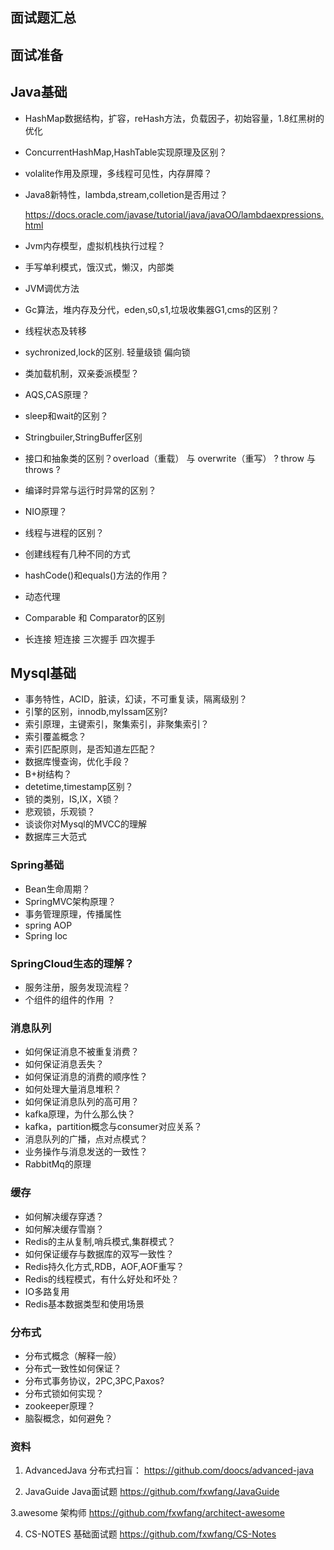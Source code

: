 ## 面试题汇总


## 面试准备
## Java基础
+ HashMap数据结构，扩容，reHash方法，负载因子，初始容量，1.8红黑树的优化

+ ConcurrentHashMap,HashTable实现原理及区别？

+ volalite作用及原理，多线程可见性，内存屏障？

+ Java8新特性，lambda,stream,colletion是否用过？

  https://docs.oracle.com/javase/tutorial/java/javaOO/lambdaexpressions.html

+ Jvm内存模型，虚拟机栈执行过程？

+ 手写单利模式，饿汉式，懒汉，内部类

+ JVM调优方法

+ Gc算法，堆内存及分代，eden,s0,s1,垃圾收集器G1,cms的区别？

+ 线程状态及转移

+ sychronized,lock的区别.  轻量级锁 偏向锁 

+ 类加载机制，双亲委派模型？

+ AQS,CAS原理？

+ sleep和wait的区别？

+ Stringbuiler,StringBuffer区别

+ 接口和抽象类的区别？overload（重载） 与 overwrite（重写） ? throw 与 throws ?  

+ 编译时异常与运行时异常的区别？

+ NIO原理？

+ 线程与进程的区别？

+ 创建线程有几种不同的方式

+ hashCode()和equals()方法的作用？

+ 动态代理

+ Comparable 和 Comparator的区别

+ 长连接 短连接  三次握手 四次握手




## Mysql基础

+ 事务特性，ACID，脏读，幻读，不可重复读，隔离级别？
+ 引擎的区别，innodb,myIssam区别?
+ 索引原理，主键索引，聚集索引，非聚集索引？
+ 索引覆盖概念？
+ 索引匹配原则，是否知道左匹配？
+ 数据库慢查询，优化手段？
+ B+树结构？
+ detetime,timestamp区别？
+ 锁的类别，IS,IX，X锁？
+ 悲观锁，乐观锁？
+ 谈谈你对Mysql的MVCC的理解 
+ 数据库三大范式

### Spring基础

+ Bean生命周期？
+ SpringMVC架构原理？
+ 事务管理原理，传播属性
+ spring AOP
+ Spring Ioc


### SpringCloud生态的理解？

+ 服务注册，服务发现流程？
+ 个组件的组件的作用 ？


### 消息队列

+ 如何保证消息不被重复消费？
+ 如何保证消息丢失？
+ 如何保证消息的消费的顺序性？
+ 如何处理大量消息堆积？
+ 如何保证消息队列的高可用？
+ kafka原理，为什么那么快？
+ kafka，partition概念与consumer对应关系？
+ 消息队列的广播，点对点模式？
+ 业务操作与消息发送的一致性？
+ RabbitMq的原理


### 缓存

+ 如何解决缓存穿透？
+ 如何解决缓存雪崩？
+ Redis的主从复制,哨兵模式,集群模式？
+ 如何保证缓存与数据库的双写一致性？
+ Redis持久化方式,RDB，AOF,AOF重写？
+ Redis的线程模式，有什么好处和坏处？
+ IO多路复用
+ Redis基本数据类型和使用场景



### 分布式

+ 分布式概念（解释一般）
+ 分布式一致性如何保证？
+ 分布式事务协议，2PC,3PC,Paxos?  
+ 分布式锁如何实现？
+ zookeeper原理？
+ 脑裂概念，如何避免？



### 资料

1. AdvancedJava 分布式扫盲：
https://github.com/doocs/advanced-java

2. JavaGuide Java面试题
https://github.com/fxwfang/JavaGuide

3.awesome 架构师 
https://github.com/fxwfang/architect-awesome

4. CS-NOTES 基础面试题
https://github.com/fxwfang/CS-Notes


